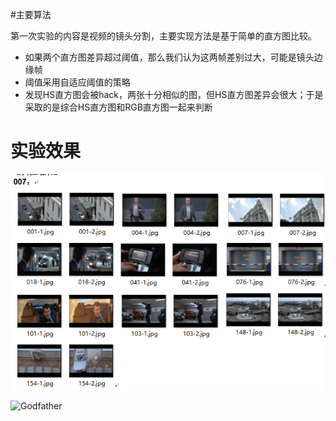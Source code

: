 #主要算法

第一次实验的内容是视频的镜头分割，主要实现方法是基于简单的直方图比较。

* 如果两个直方图差异超过阈值，那么我们认为这两帧差别过大，可能是镜头边缘帧
* 阈值采用自适应阈值的策略
* 发现HS直方图会被hack，两张十分相似的图，但HS直方图差异会很大；于是采取的是综合HS直方图和RGB直方图一起来判断



# 实验效果

![007](.\pictures\007.png)

![Godfather](D:\wmr\计算机视觉\CV_lesson\lab1\pictures\Godfather.png)
